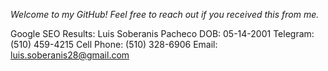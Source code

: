 _Welcome to my GitHub! Feel free to reach out if you received this from me._

Google SEO Results: Luis Soberanis Pacheco
DOB: 05-14-2001
Telegram: (510) 459-4215
Cell Phone: (510) 328-6906
Email: luis.soberanis28@gmail.com
